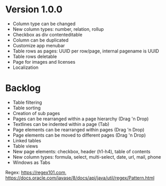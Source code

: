# Version 1.0.0
- Column type can be changed
- New column types: number, relation, rollup
- Checkbox as div contenteditable
- Column can be duplicated
- Customize app menubar
- Table rows as pages: UUID per row/page, internal pagename is UUID
- Table rows deletable
- Page for images and licenses
- Localization

# Backlog
- Table filtering
- Table sorting
- Creation of sub pages
- Pages can be rearranged within a page hierarchy (Drag 'n Drop)
- Textlines can be indented within a page (Tab)
- Page elements can be rearranged within pages (Drag 'n Drop)
- Page elements can be moved to different pages (Drag 'n Drop)
- Linked tables
- Table views
- New page elements: checkbox, header (h1-h4), table of contents
- New column types: formula, select, multi-select, date, url, mail, phone
- Windows as Tabs

Regex: https://regex101.com, https://docs.oracle.com/javase/8/docs/api/java/util/regex/Pattern.html